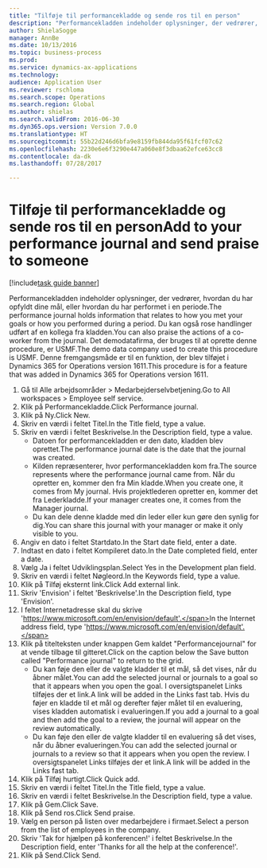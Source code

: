 ```yaml
--- 
title: "Tilføje til performancekladde og sende ros til en person"
description: "Performancekladden indeholder oplysninger, der vedrører, hvordan du har opfyldt dine mål, eller hvordan du har performet i en periode."
author: ShielaSogge
manager: AnnBe
ms.date: 10/13/2016
ms.topic: business-process
ms.prod: 
ms.service: dynamics-ax-applications
ms.technology: 
audience: Application User
ms.reviewer: rschloma
ms.search.scope: Operations
ms.search.region: Global
ms.author: shielas
ms.search.validFrom: 2016-06-30
ms.dyn365.ops.version: Version 7.0.0
ms.translationtype: HT
ms.sourcegitcommit: 55b22d246d6bfa9e8159fb844da95f61fcf07c62
ms.openlocfilehash: 2230e6e6f3290e447a060e8f3dbaa62efce63cc8
ms.contentlocale: da-dk
ms.lasthandoff: 07/28/2017

---
```

# <a name="add-to-your-performance-journal-and-send-praise-to-someone"></a><span data-ttu-id="ce593-103">Tilføje til performancekladde og sende ros til en person</span><span class="sxs-lookup"><span data-stu-id="ce593-103">Add to your performance journal and send praise to someone</span></span>

[!include[task guide banner](../../includes/task-guide-banner.md)]

<span data-ttu-id="ce593-104">Performancekladden indeholder oplysninger, der vedrører, hvordan du har opfyldt dine mål, eller hvordan du har performet i en periode.</span><span class="sxs-lookup"><span data-stu-id="ce593-104">The performance journal holds information that relates to how you met your goals or how you performed during a period.</span></span> <span data-ttu-id="ce593-105">Du kan også rose handlinger udført af en kollega fra kladden.</span><span class="sxs-lookup"><span data-stu-id="ce593-105">You can also praise the actions of a co-worker from the journal.</span></span> <span data-ttu-id="ce593-106">Det demodatafirma, der bruges til at oprette denne procedure, er USMF.</span><span class="sxs-lookup"><span data-stu-id="ce593-106">The demo data company used to create this procedure is USMF.</span></span> <span data-ttu-id="ce593-107">Denne fremgangsmåde er til en funktion, der blev tilføjet i Dynamics 365 for Operations version 1611.</span><span class="sxs-lookup"><span data-stu-id="ce593-107">This procedure is for a feature that was added in Dynamics 365 for Operations version 1611.</span></span>

1. <span data-ttu-id="ce593-108">Gå til Alle arbejdsområder > Medarbejderselvbetjening.</span><span class="sxs-lookup"><span data-stu-id="ce593-108">Go to All workspaces > Employee self service.</span></span>
2. <span data-ttu-id="ce593-109">Klik på Performancekladde.</span><span class="sxs-lookup"><span data-stu-id="ce593-109">Click Performance journal.</span></span>
3. <span data-ttu-id="ce593-110">Klik på Ny.</span><span class="sxs-lookup"><span data-stu-id="ce593-110">Click New.</span></span>
4. <span data-ttu-id="ce593-111">Skriv en værdi i feltet Titel.</span><span class="sxs-lookup"><span data-stu-id="ce593-111">In the Title field, type a value.</span></span>
5. <span data-ttu-id="ce593-112">Skriv en værdi i feltet Beskrivelse.</span><span class="sxs-lookup"><span data-stu-id="ce593-112">In the Description field, type a value.</span></span>
    * <span data-ttu-id="ce593-113">Datoen for performancekladden er den dato, kladden blev oprettet.</span><span class="sxs-lookup"><span data-stu-id="ce593-113">The performance journal date is the date that the journal was created.</span></span>  
    * <span data-ttu-id="ce593-114">Kilden repræsenterer, hvor performancekladden kom fra.</span><span class="sxs-lookup"><span data-stu-id="ce593-114">The source represents where the performance journal came from.</span></span> <span data-ttu-id="ce593-115">Når du opretter en, kommer den fra Min kladde.</span><span class="sxs-lookup"><span data-stu-id="ce593-115">When you create one, it comes from My journal.</span></span> <span data-ttu-id="ce593-116">Hvis projektlederen opretter en, kommer det fra Lederkladde.</span><span class="sxs-lookup"><span data-stu-id="ce593-116">If your manager creates one, it comes from the Manager journal.</span></span>  
    * <span data-ttu-id="ce593-117">Du kan dele denne kladde med din leder eller kun gøre den synlig for dig.</span><span class="sxs-lookup"><span data-stu-id="ce593-117">You can share this journal with your manager or make it only visible to you.</span></span>  
6. <span data-ttu-id="ce593-118">Angiv en dato i feltet Startdato.</span><span class="sxs-lookup"><span data-stu-id="ce593-118">In the Start date field, enter a date.</span></span>
7. <span data-ttu-id="ce593-119">Indtast en dato i feltet Kompileret dato.</span><span class="sxs-lookup"><span data-stu-id="ce593-119">In the Date completed field, enter a date.</span></span>
8. <span data-ttu-id="ce593-120">Vælg Ja i feltet Udviklingsplan.</span><span class="sxs-lookup"><span data-stu-id="ce593-120">Select Yes in the Development plan field.</span></span>
9. <span data-ttu-id="ce593-121">Skriv en værdi i feltet Nøgleord.</span><span class="sxs-lookup"><span data-stu-id="ce593-121">In the Keywords field, type a value.</span></span>
10. <span data-ttu-id="ce593-122">Klik på Tilføj eksternt link.</span><span class="sxs-lookup"><span data-stu-id="ce593-122">Click Add external link.</span></span>
11. <span data-ttu-id="ce593-123">Skriv 'Envision' i feltet 'Beskrivelse'.</span><span class="sxs-lookup"><span data-stu-id="ce593-123">In the Description field, type 'Envision'.</span></span>
12. <span data-ttu-id="ce593-124">I feltet Internetadresse skal du skrive 'https://www.microsoft.com/en/envision/default'.</span><span class="sxs-lookup"><span data-stu-id="ce593-124">In the Internet address field, type 'https://www.microsoft.com/en/envision/default'.</span></span>
13. <span data-ttu-id="ce593-125">Klik på titelteksten under knappen Gem kaldet "Performancejournal" for at vende tilbage til gitteret.</span><span class="sxs-lookup"><span data-stu-id="ce593-125">Click on the caption below the Save button called "Performance journal" to return to the grid.</span></span>
    * <span data-ttu-id="ce593-126">Du kan føje den eller de valgte kladder til et mål, så det vises, når du åbner målet.</span><span class="sxs-lookup"><span data-stu-id="ce593-126">You can add the selected journal or journals to a goal so that it appears when you open the goal.</span></span> <span data-ttu-id="ce593-127">I oversigtspanelet Links tilføjes der et link.</span><span class="sxs-lookup"><span data-stu-id="ce593-127">A link will be added in the Links fast tab.</span></span>    <span data-ttu-id="ce593-128">Hvis du føjer en kladde til et mål og derefter føjer målet til en evaluering, vises kladden automatisk i evalueringen.</span><span class="sxs-lookup"><span data-stu-id="ce593-128">If you add a journal to a goal and then add the goal to a review, the journal will appear on the review automatically.</span></span>  
    * <span data-ttu-id="ce593-129">Du kan føje den eller de valgte kladder til en evaluering så det vises, når du åbner evalueringen.</span><span class="sxs-lookup"><span data-stu-id="ce593-129">You can add the selected journal or journals to a review so that it appears when you open the review.</span></span>    <span data-ttu-id="ce593-130">I oversigtspanelet Links tilføjes der et link.</span><span class="sxs-lookup"><span data-stu-id="ce593-130">A link will be added in the Links fast tab.</span></span>  
14. <span data-ttu-id="ce593-131">Klik på Tilføj hurtigt.</span><span class="sxs-lookup"><span data-stu-id="ce593-131">Click Quick add.</span></span>
15. <span data-ttu-id="ce593-132">Skriv en værdi i feltet Titel.</span><span class="sxs-lookup"><span data-stu-id="ce593-132">In the Title field, type a value.</span></span>
16. <span data-ttu-id="ce593-133">Skriv en værdi i feltet Beskrivelse.</span><span class="sxs-lookup"><span data-stu-id="ce593-133">In the Description field, type a value.</span></span>
17. <span data-ttu-id="ce593-134">Klik på Gem.</span><span class="sxs-lookup"><span data-stu-id="ce593-134">Click Save.</span></span>
18. <span data-ttu-id="ce593-135">Klik på Send ros.</span><span class="sxs-lookup"><span data-stu-id="ce593-135">Click Send praise.</span></span>
19. <span data-ttu-id="ce593-136">Vælg en person på listen over medarbejdere i firmaet.</span><span class="sxs-lookup"><span data-stu-id="ce593-136">Select a person from the list of employees in the company.</span></span>
20. <span data-ttu-id="ce593-137">Skriv 'Tak for hjælpen på konferencen!' i feltet Beskrivelse.</span><span class="sxs-lookup"><span data-stu-id="ce593-137">In the Description field, enter 'Thanks for all the help at the conference!'.</span></span>
21. <span data-ttu-id="ce593-138">Klik på Send.</span><span class="sxs-lookup"><span data-stu-id="ce593-138">Click Send.</span></span>


